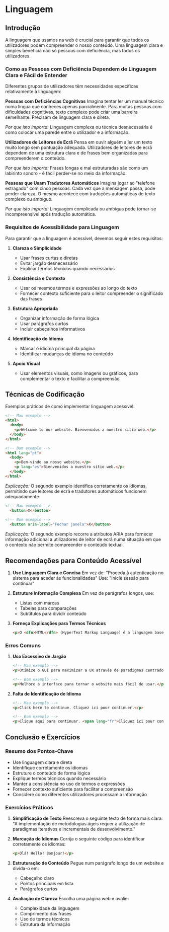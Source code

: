 # Linguagem

## Introdução

A linguagem que usamos na web é crucial para garantir que todos os utilizadores podem compreender o nosso conteúdo. Uma linguagem clara e simples beneficia não só pessoas com deficiência, mas todos os utilizadores.

### Como as Pessoas com Deficiência Dependem de Linguagem Clara e Fácil de Entender

Diferentes grupos de utilizadores têm necessidades específicas relativamente à linguagem:

**Pessoas com Deficiências Cognitivas**
Imagina tentar ler um manual técnico numa língua que conheces apenas parcialmente. Para muitas pessoas com dificuldades cognitivas, texto complexo pode criar uma barreira semelhante. Precisam de linguagem clara e direta.

*Por que isto importa:* Linguagem complexa ou técnica desnecessária é como colocar uma parede entre o utilizador e a informação.

**Utilizadores de Leitores de Ecrã**
Pensa em ouvir alguém a ler um texto muito longo sem pontuação adequada. Utilizadores de leitores de ecrã dependem de uma estrutura clara e de frases bem organizadas para compreenderem o conteúdo.

*Por que isto importa:* Frases longas e mal estruturadas são como um labirinto sonoro - é fácil perder-se no meio da informação.

**Pessoas que Usam Tradutores Automáticos**
Imagina jogar ao "telefone estragado" com cinco pessoas. Cada vez que a mensagem passa, pode perder clareza. O mesmo acontece com traduções automáticas de texto complexo ou ambíguo.

*Por que isto importa:* Linguagem complicada ou ambígua pode tornar-se incompreensível após tradução automática.

### Requisitos de Acessibilidade para Linguagem

Para garantir que a linguagem é acessível, devemos seguir estes requisitos:

1. **Clareza e Simplicidade**

   - Usar frases curtas e diretas
   - Evitar jargão desnecessário
   - Explicar termos técnicos quando necessários

2. **Consistência e Contexto**

   - Usar os mesmos termos e expressões ao longo do texto
   - Fornecer contexto suficiente para o leitor compreender o significado das frases

3. **Estrutura Apropriada**

   - Organizar informação de forma lógica
   - Usar parágrafos curtos
   - Incluir cabeçalhos informativos

4. **Identificação do Idioma**
   
   - Marcar o idioma principal da página
   - Identificar mudanças de idioma no conteúdo

5. **Apoio Visual**
   
   - Usar elementos visuais, como imagens ou gráficos, para complementar o texto e facilitar a compreensão

## Técnicas de Codificação

Exemplos práticos de como implementar linguagem acessível:

```html
<!-- Mau exemplo -->
<html>
  <body>
    <p>Welcome to our website. Bienvenidos a nuestro sitio web.</p>
  </body>
</html>

<!-- Bom exemplo -->
<html lang="pt">
  <body>
    <p>Bem-vindo ao nosso website.</p>
    <p lang="es">Bienvenidos a nuestro sitio web.</p>
  </body>
</html>
```

*Explicação:* O segundo exemplo identifica corretamente os idiomas, permitindo que leitores de ecrã e tradutores automáticos funcionem adequadamente.

```html
<!-- Mau exemplo -->
  <button>X</button>
  
<!-- Bom exemplo -->
  <button aria-label="Fechar janela">X</button>
```

*Explicação:* O segundo exemplo recorre a atributos ARIA para fornecer informação adicional a utilizadores de leitor de ecrã numa situação em que o contexto não permite compreender o conteúdo textual.

## Recomendações para Conteúdo Acessível

1. **Use Linguagem Clara e Concisa**
   Em vez de: "Proceda à autenticação no sistema para aceder às funcionalidades"
   Use: "Inicie sessão para continuar"

2. **Estruture Informação Complexa**
   Em vez de parágrafos longos, use:
   
   - Listas com marcas
   - Tabelas para comparações
   - Subtítulos para dividir conteúdo

3. **Forneça Explicações para Termos Técnicos**
   ```html
   <p>O <dfn>HTML</dfn> (HyperText Markup Language) é a linguagem base da web.</p>
   ```

### Erros Comuns

1. **Uso Excessivo de Jargão**
   ```html
   <!-- Mau exemplo -->
   <p>Otimize o GUI para maximizar a UX através de paradigmas centrados no utilizador.</p>
   
   <!-- Bom exemplo -->
   <p>Melhore a interface para tornar o website mais fácil de usar.</p>
   ```

2. **Falta de Identificação de Idioma**
   ```html
   <!-- Mau exemplo -->
   <p>Click here to continue. Cliquez ici pour continuer.</p>
   
   <!-- Bom exemplo -->
   <p>Clique aqui para continuar. <span lang="fr">Cliquez ici pour continuer.</span></p>
   ```

## Conclusão e Exercícios

### Resumo dos Pontos-Chave

- Use linguagem clara e direta
- Identifique corretamente os idiomas
- Estruture o conteúdo de forma lógica
- Explique termos técnicos quando necessário
- Manter a consistência no uso de termos e expressões
- Fornecer contexto suficiente para facilitar a compreensão
- Considere como diferentes utilizadores processam a informação

### Exercícios Práticos

1. **Simplificação de Texto**
   Reescreva o seguinte texto de forma mais clara:
   "A implementação de metodologias ágeis requer a utilização de paradigmas iterativos e incrementais de desenvolvimento."

2. **Marcação de Idiomas**
   Corrija o seguinte código para identificar corretamente os idiomas:
   ```html
   <p>Olá! Hello! Bonjour!</p>
   ```

3. **Estruturação de Conteúdo**
   Pegue num parágrafo longo de um website e divida-o em:
   
   - Cabeçalho claro
   - Pontos principais em lista
   - Parágrafos curtos

4. **Avaliação de Clareza**
   Escolha uma página web e avalie:
   
   - Complexidade da linguagem
   - Comprimento das frases
   - Uso de termos técnicos
   - Estrutura da informação